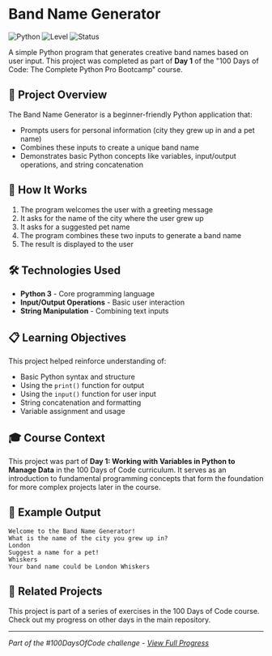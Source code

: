 # Band Name Generator

![Python](https://img.shields.io/badge/Python-3-blue?style=for-the-badge)
![Level](https://img.shields.io/badge/Level-Beginner-green?style=for-the-badge)
![Status](https://img.shields.io/badge/Status-Complete-brightgreen?style=for-the-badge)

A simple Python program that generates creative band names based on user input. This project was completed as part of **Day 1** of the "100 Days of Code: The Complete Python Pro Bootcamp" course.

## 🎯 Project Overview

The Band Name Generator is a beginner-friendly Python application that:
- Prompts users for personal information (city they grew up in and a pet name)
- Combines these inputs to create a unique band name
- Demonstrates basic Python concepts like variables, input/output operations, and string concatenation

## 🚀 How It Works

1. The program welcomes the user with a greeting message
2. It asks for the name of the city where the user grew up
3. It asks for a suggested pet name
4. The program combines these two inputs to generate a band name
5. The result is displayed to the user

## 🛠️ Technologies Used

- **Python 3** - Core programming language
- **Input/Output Operations** - Basic user interaction
- **String Manipulation** - Combining text inputs

## 📋 Learning Objectives

This project helped reinforce understanding of:
- Basic Python syntax and structure
- Using the `print()` function for output
- Using the `input()` function for user input
- String concatenation and formatting
- Variable assignment and usage

## 🎓 Course Context

This project was part of **Day 1: Working with Variables in Python to Manage Data** in the 100 Days of Code curriculum. It serves as an introduction to fundamental programming concepts that form the foundation for more complex projects later in the course.

## 📝 Example Output

```
Welcome to the Band Name Generator!
What is the name of the city you grew up in?
London
Suggest a name for a pet!
Whiskers
Your band name could be London Whiskers
```

## 🔄 Related Projects

This project is part of a series of exercises in the 100 Days of Code course. Check out my progress on other days in the main repository.

---

*Part of the #100DaysOfCode challenge - [View Full Progress](https://github.com/evncosta/100-Days-of-Code)*

